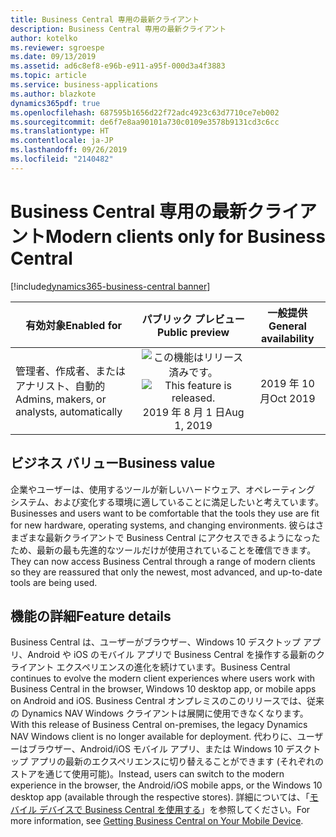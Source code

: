 ```yaml
---
title: Business Central 専用の最新クライアント
description: Business Central 専用の最新クライアント
author: kotelko
ms.reviewer: sgroespe
ms.date: 09/13/2019
ms.assetid: ad6c8ef8-e96b-e911-a95f-000d3a4f3883
ms.topic: article
ms.service: business-applications
ms.author: blazkote
dynamics365pdf: true
ms.openlocfilehash: 687595b1656d22f72adc4923c63d7710ce7eb002
ms.sourcegitcommit: de6f7e8aa90101a730c0109e3578b9131cd3c6cc
ms.translationtype: HT
ms.contentlocale: ja-JP
ms.lasthandoff: 09/26/2019
ms.locfileid: "2140482"
---
```

# <a name="modern-clients-only-for-business-central"></a><span data-ttu-id="fa1a1-103">Business Central 専用の最新クライアント</span><span class="sxs-lookup"><span data-stu-id="fa1a1-103">Modern clients only for Business Central</span></span>
[!include[dynamics365-business-central banner](../includes/dynamics365-business-central.md)]

| <span data-ttu-id="fa1a1-104">有効対象</span><span class="sxs-lookup"><span data-stu-id="fa1a1-104">Enabled for</span></span>    |  <span data-ttu-id="fa1a1-105">パブリック プレビュー</span><span class="sxs-lookup"><span data-stu-id="fa1a1-105">Public preview</span></span> | <span data-ttu-id="fa1a1-106">一般提供</span><span class="sxs-lookup"><span data-stu-id="fa1a1-106">General availability</span></span> | 
| ---------- | :----------: |:----------: |
|<span data-ttu-id="fa1a1-107">管理者、作成者、またはアナリスト、自動的</span><span class="sxs-lookup"><span data-stu-id="fa1a1-107">Admins, makers, or analysts, automatically</span></span>|<span data-ttu-id="fa1a1-108">![この機能はリリース済みです。](/dynamics365-release-plan/media/green-checkmark.png "この機能はリリース済みです。")</span><span class="sxs-lookup"><span data-stu-id="fa1a1-108">![This feature is released.](/dynamics365-release-plan/media/green-checkmark.png "This feature is released.")</span></span> <span data-ttu-id="fa1a1-109">2019 年 8 月 1 日</span><span class="sxs-lookup"><span data-stu-id="fa1a1-109">Aug 1, 2019</span></span>| <span data-ttu-id="fa1a1-110">2019 年 10 月</span><span class="sxs-lookup"><span data-stu-id="fa1a1-110">Oct 2019</span></span>|


## <a name="business-value"></a><span data-ttu-id="fa1a1-111">ビジネス バリュー</span><span class="sxs-lookup"><span data-stu-id="fa1a1-111">Business value</span></span>
<!-- bv start -->
<span data-ttu-id="fa1a1-112">企業やユーザーは、使用するツールが新しいハードウェア、オペレーティング システム、および変化する環境に適していることに満足したいと考えています。</span><span class="sxs-lookup"><span data-stu-id="fa1a1-112">Businesses and users want to be comfortable that the tools they use are fit for new hardware, operating systems, and changing environments.</span></span> <span data-ttu-id="fa1a1-113">彼らはさまざまな最新クライアントで Business Central にアクセスできるようになったため、最新の最も先進的なツールだけが使用されていることを確信できます。</span><span class="sxs-lookup"><span data-stu-id="fa1a1-113">They can now access Business Central through a range of modern clients so they are reassured that only the newest, most advanced, and up-to-date tools are being used.</span></span>
<!-- bv end -->



## <a name="feature-details"></a><span data-ttu-id="fa1a1-114">機能の詳細</span><span class="sxs-lookup"><span data-stu-id="fa1a1-114">Feature details</span></span>
<!--feature detail start -->
<span data-ttu-id="fa1a1-115">Business Central は、ユーザーがブラウザー、Windows 10 デスクトップ アプリ、Android や iOS のモバイル アプリで Business Central を操作する最新のクライアント エクスペリエンスの進化を続けています。</span><span class="sxs-lookup"><span data-stu-id="fa1a1-115">Business Central continues to evolve the modern client experiences where users work with Business Central in the browser, Windows 10 desktop app, or mobile apps on Android and iOS.</span></span> <span data-ttu-id="fa1a1-116">Business Central オンプレミスのこのリリースでは、従来の Dynamics NAV Windows クライアントは展開に使用できなくなります。</span><span class="sxs-lookup"><span data-stu-id="fa1a1-116">With this release of Business Central on-premises, the legacy Dynamics NAV Windows client is no longer available for deployment.</span></span> <span data-ttu-id="fa1a1-117">代わりに、ユーザーはブラウザー、Android/iOS モバイル アプリ、または Windows 10 デスクトップ アプリの最新のエクスペリエンスに切り替えることができます (それぞれのストアを通じて使用可能)。</span><span class="sxs-lookup"><span data-stu-id="fa1a1-117">Instead, users can switch to the modern experience in the browser, the Android/iOS mobile apps, or the Windows 10 desktop app (available through the respective stores).</span></span> <span data-ttu-id="fa1a1-118">詳細については、「[モバイル デバイスで Business Central を使用する](https://go.microsoft.com/fwlink/?linkid=2103647 "Business Central アプリ")」を参照してください。</span><span class="sxs-lookup"><span data-stu-id="fa1a1-118">For more information, see [Getting Business Central on Your Mobile Device](https://go.microsoft.com/fwlink/?linkid=2103647 "Business Central App").</span></span>
<!--feature detail end -->











